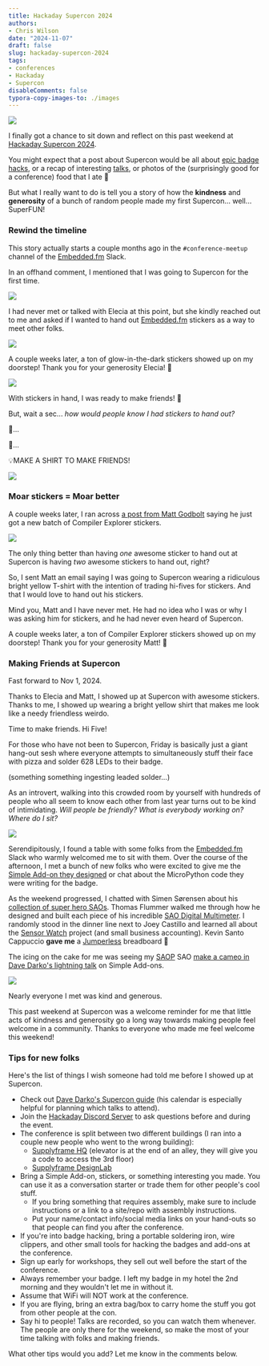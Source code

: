 ```yaml
---
title: Hackaday Supercon 2024
authors:
- Chris Wilson
date: "2024-11-07"
draft: false
slug: hackaday-supercon-2024
tags:
- conferences
- Hackaday
- Supercon
disableComments: false
typora-copy-images-to: ./images
---
```


![](images/image-20241107200028411.png)

I finally got a chance to sit down and reflect on this past weekend at [Hackaday Supercon 2024](https://hackaday.io/superconference/).

You might expect that a post about Supercon would be all about [epic badge hacks](https://www.youtube.com/watch?v=Iz-HrZkzUlk&t=5124s), or a recap of interesting [talks](https://hackaday.io/superconference/schedule.html), or photos of the (surprisingly good for a conference) food that I ate 🌮

But what I really want to do is tell you a story of how the **kindness** and **generosity** of a bunch of random people made my first Supercon... well... SuperFUN!

### Rewind the timeline

This story actually starts a couple months ago in the `#conference-meetup` channel of the [Embedded.fm](https://embedded.fm/) Slack.

In an offhand comment, I mentioned that I was going to Supercon for the first time.

![](images/image-20241107170746098.png)

I had never met or talked with Elecia at this point, but she kindly reached out to me and asked if I wanted to hand out [Embedded.fm](https://embedded.fm/) stickers as a way to meet other folks.

![](images/image-20241107170853854.png)

A couple weeks later, a ton of glow-in-the-dark stickers showed up on my doorstep! Thank you for your generosity Elecia! 🙏

![](images/image-20241107171236083.png)

With stickers in hand, I was ready to make friends! 👋

But, wait a sec... *how would people know I had stickers to hand out?*

🤔...

🤔...

💡MAKE A SHIRT TO MAKE FRIENDS!

![](images/image-20241107222305796.png)

### Moar stickers = Moar better

A couple weeks later, I ran across [a post from Matt Godbolt](https://hachyderm.io/@mattgodbolt/113171124138251893) saying he just got a new batch of Compiler Explorer stickers.

![](images/image-20241107181509179.png)

The only thing better than having *one* awesome sticker to hand out at Supercon is having *two* awesome stickers to hand out, right?

So, I sent Matt an email saying I was going to Supercon wearing a ridiculous bright yellow T-shirt with the intention of trading hi-fives for stickers. And that I would love to hand out his stickers.

Mind you, Matt and I have never met. He had no idea who I was or why I was asking him for stickers, and he had never even heard of Supercon.

A couple weeks later, a ton of Compiler Explorer stickers showed up on my doorstep! Thank you for your generosity Matt! 🙏

### Making Friends at Supercon

Fast forward to Nov 1, 2024.

Thanks to Elecia and Matt, I showed up at Supercon with awesome stickers. Thanks to me, I showed up wearing a bright yellow shirt that makes me look like a needy friendless weirdo.

Time to make friends. Hi Five!

For those who have not been to Supercon, Friday is basically just a giant hang-out sesh where everyone attempts to simultaneously stuff their face with pizza and solder 628 LEDs to their badge.

(something something ingesting leaded solder...)

As an introvert, walking into this crowded room by yourself with hundreds of people who all seem to know each other from last year turns out to be kind of intimidating. *Will people be friendly? What is everybody working on? Where do I sit?*

![](https://imgs.xkcd.com/comics/internal_monologue.png)

Serendipitously, I found a table with some folks from the [Embedded.fm](https://embedded.fm/) Slack who warmly welcomed me to sit with them. Over the course of the afternoon, I met a bunch of new folks who were excited to give me the [Simple Add-on they designed](https://hackaday.io/contest/197237-supercon-8-add-on-contest) or chat about the MicroPython code they were writing for the badge.

As the weekend progressed, I chatted with Simen Sørensen about his [collection of super hero SAOs](https://mastodon.social/@simenzhor/113266947534371773). Thomas Flummer walked me through how he designed and built each piece of his incredible [SAO Digital Multimeter](). I randomly stood in the dinner line next to Joey Castillo and learned all about the [Sensor Watch](https://www.joeycastillo.com/objects/sensorwatch/) project (and small business accounting). Kevin Santo Cappuccio **gave me** a [Jumperless](https://github.com/Architeuthis-Flux/Jumperless) breadboard 🤯

The icing on the cake for me was seeing my [SAOP](https://hackaday.io/project/198497-saop) SAO [make a cameo in Dave Darko's lightning talk](https://www.youtube.com/watch?v=X9mhiatxZyU&t=2534s) on Simple Add-ons.

![](images/image-20241107210546759.png)

Nearly everyone I met was kind and generous.

This past weekend at Supercon was a welcome reminder for me that little acts of kindness and generosity go a long way towards making people feel welcome in a community. Thanks to everyone who made me feel welcome this weekend!

### Tips for new folks

Here's the list of things I wish someone had told me before I showed up at Supercon.

- Check out [Dave Darko's Supercon guide](https://supercon.davedarko.com/) (his calendar is especially helpful for planning which talks to attend).
- Join the [Hackaday Discord Server](https://hackaday.com/discord) to ask questions before and during the event.
- The conference is split between two different buildings (I ran into a couple new people who went to the wrong building):
  - [Supplyframe HQ](https://maps.app.goo.gl/tWKBEQxMKyucYfze6) (elevator is at the end of an alley, they will give you a code to access the 3rd floor)
  - [Supplyframe DesignLab](https://maps.app.goo.gl/DX9vDg22f1fhMc4C6)
- Bring a Simple Add-on, stickers, or something interesting you made. You can use it as a conversation starter or trade them for other people's cool stuff.
  - If you bring something that requires assembly, make sure to include instructions or a link to a site/repo with assembly instructions.
  - Put your name/contact info/social media links on your hand-outs so that people can find you after the conference.
- If you're into badge hacking, bring a portable soldering iron, wire clippers, and other small tools for hacking the badges and add-ons at the conference.
- Sign up early for workshops, they sell out well before the start of the conference.
- Always remember your badge. I left my badge in my hotel the 2nd morning and they wouldn't let me in without it.
- Assume that WiFi will NOT work at the conference.
- If you are flying, bring an extra bag/box to carry home the stuff you got from other people at the con.
- Say hi to people! Talks are recorded, so you can watch them whenever. The people are only there for the weekend, so make the most of your time talking with folks and making friends.

What other tips would you add? Let me know in the comments below.
